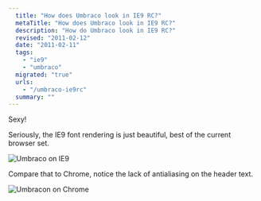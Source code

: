 ```yaml
---
  title: "How does Umbraco look in IE9 RC?"
  metaTitle: "How does Umbraco look in IE9 RC?"
  description: "How do Umbraco look in IE9 RC?"
  revised: "2011-02-12"
  date: "2011-02-11"
  tags: 
    - "ie9"
    - "umbraco"
  migrated: "true"
  urls: 
    - "/umbraco-ie9rc"
  summary: ""
---
```

Sexy!

Seriously, the IE9 font rendering is just beautiful, best of the current browser set.

![Umbraco on IE9][1]

Compare that to Chrome, notice the lack of antialiasing on the header text.

![Umbracon on Chrome][2]


  [1]: http://www.aaron-powell.com/upload/Render/umbraco/umbraco-ie9rc.PNG
  [2]: http://www.aaron-powell.com/upload/Render/umbraco/umbraco-chrome.PNG